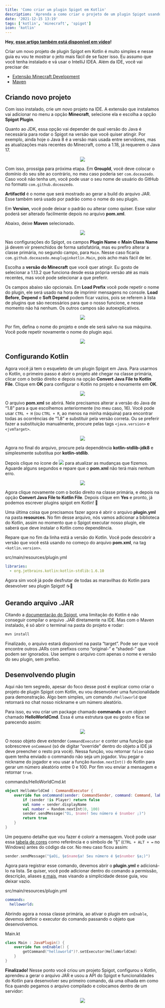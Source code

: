 ```yaml
---
title: 'Como criar um plugin Spigot em Kotlin'
description: 'Aprenda a como criar o projeto de um plugin Spigot usando Kotlin'
date: '2021-12-15 13:19'
tags: ['kotlin', 'minecraft', 'spigot']
icon: 'kotlin'
---
```


**Hey, [esse artigo também está disponível em vídeo](https://youtube.com/watch?v=yBa03w6Nk08)!**

Criar um novo projeto de plugin Spigot em Kotlin é muito simples e nesse guia eu vou te mostrar o jeito mais fácil de se fazer isso. Eu assumo que você tenha instalado e vá usar o IntelliJ IDEA. Além da IDE, você vai precisar de:

- [Extensão Minecraft Development](https://plugins.jetbrains.com/plugin/8327-minecraft-development)
- [Maven](https://maven.apache.org/download.cgi)

## Criando novo projeto

Com isso instalado, crie um novo projeto na IDE. A extensão que instalamos vai adicionar no menu a opção **Minecraft**, selecione ela e escolha a opção **Spigot Plugin**.

Quanto ao JDK, essa opção vai depender de qual versão do Java é necessária para rodar o Spigot na versão que você quiser atingir. Por exemplo, ainda hoje o Java 8 é a versão mais usada entre servidores, mas as atualizações mais recentes do Minecraft, como a 1.18, já requerem o Java 17.

<p align="center">
  <img src="/img/spigot-plugin-new-project.png">
</p>

Com isso, prossiga para próxima etapa. Em **GroupId**, você deve colocar o domínio do seu site ao contrário, no meu caso poderia ser `com.doceazedo`. Caso você não tenha um, você pode usar o seu nome de usuário do GitHub no formato `com.github.doceazedo`.

**ArtifactId** é o nome que será mostrado ao gerar a build do arquivo JAR. Esse também será usado por padrão como o nome do seu plugin.

Em **Version**, você pode deixar o padrão ou alterar como quiser. Esse valor poderá ser alterado facilmente depois no arquivo **pom.xml**.

Abaixo, deixe **Maven** selecionado.

<p align="center">
  <img src="/img/spigot-plugin-build-settings.png">
</p>

Nas configurações do Spigot, os campos **Plugin Name** e **Main Class Name** já devem vir preenchidos de forma satisfatória, mas eu prefiro alterar a classe primária, no segundo campo, para `Main`. Nesse caso ficaria `com.github.doceazedo.meupluginkotlin.Main`, pois acho mais fácil de ler.

Escolha a **versão do Minecraft** que você quer atingir. Eu gosto de selecionar a 1.13.2 que funciona desde essa própria versão até as mais recentes, mas você pode selecionar a que preferir.

Os campos abaixo são opcionais. Em **Load Prefix** você pode repetir o nome do plugin, ele será usado na hora de imprimir mensagens no console. **Load Before**, **Depend** e **Soft Depend** podem ficar vazios, pois se referem à lista de plugins que são necessários para que o nosso funcione, e nesse momento não há nenhum. Os outros campos são autoexplicativos.

<p align="center">
  <img src="/img/spigot-plugin-spigot-settings.png">
</p>

Por fim, defina o nome do projeto e onde ele será salvo na sua máquina. Você pode repetir novamente o nome do plugin aqui.

<p align="center">
  <img src="/img/spigot-plugin-project-name.png">
</p>

## Configurando Kotlin

Agora você já tem o esqueleto de um plugin Spigot em Java. Para usarmos o Kotlin, o primeiro passo é abrir o projeto até chegar na classe primária, clicar com o botão direito e depois na opção **Convert Java File to Kotlin File**. Clique em **OK** para configurar o Kotlin no projeto e novamente em **OK**.

<p align="center">
  <img src="/img/spigot-plugin-convert.png">
</p>

O arquivo **pom.xml** se abrirá. Nele precisamos alterar a versão do Java de “1.8” para a que escolhemos anteriormente (no meu caso, 16). Você pode usar `CTRL + H` (ou `CTRL + R`, ao menos na minha máquina) para encontrar todas as ocorrências de “1.8” e substituir pela versão correta. Ou se preferir fazer a substituição manualmente, procure pelas tags `<java.version>` e `<jvmTarget>`.

<p align="center">
  <img src="/img/spigot-plugin-java-version.gif">
</p>

Agora no final do arquivo, procure pela dependência **kotlin-stdlib-jdk8** e simplesmente substitua por **kotlin-stdlib**.

Depois clique no ícone de <img src="/img/spigot-plugin-maven-icon.png" class="inline"> para atualizar as mudanças que fizemos. Aguarde alguns segundos e repare que o **pom.xml** não terá mais nenhum erro.

<p align="center">
  <img src="/img/spigot-plugin-kotlin-stdlib.gif">
</p>

Agora clique novamente com o botão direito na classe primária, e depois na opção **Convert Java File to Kotlin File**. Depois clique em **Yes** e pronto, já podemos escrever plugins spigot em Kotlin! 🥳

Uma última coisa que precisamos fazer agora é abrir o arquivo **plugin.yml** na pasta **resources**. No fim desse arquivo, nós vamos adicionar a biblioteca do Kotlin, assim no momento que o Spigot executar nosso plugin, ele saberá que deve instalar o Kotlin como dependência.

Repare que no fim da linha está a versão do Kotlin. Você pode descobrir a versão que você está usando no começo do arquivo **pom.xml**, na tag `<kotlin.version>`.

<p class="file-title">src/main/resources/plugin.yml</p>

```yml
libraries:
  - org.jetbrains.kotlin:kotlin-stdlib:1.6.10
```

Agora sim você já pode desfrutar de todas as maravilhas do Kotlin para desevolver seu plugin Spigot! ☕🎉

## Gerando arquivo .JAR

Citando a [documentação do Spigot](https://spigotmc.org/wiki/how-to-use-kotlin-in-your-plugins), uma limitação do Kotlin é não conseguir compilar o arquivo .JAR diretamente na IDE. Mas com o Maven instalado, é só abrir o terminal na pasta do projeto e rodar:

```bash
mvn install
```

Finalizado, o arquivo estará disponível na pasta “target”. Pode ser que você encontre outros JARs com prefixos como “original-” e “shaded-” que podem ser ignorados. Use sempre o arquivo com apenas o nome e versão do seu plugin, sem prefixo.

## Desenvolvendo plugin

Aqui não tem segredo, apesar do foco desse post é explicar como criar o projeto de plugin Spigot com Kotlin, eu vou desenvolver uma funcionalidade para demonstração. Algo bem simples, um comando `/helloworld` que retornará no chat nosso nickname e um número aleatório.

Para isso, eu vou criar um package chamado **commands** e um object chamado **HelloWorldCmd**. Essa é uma estrutura que eu gosto e fica se parecendo assim:

<p align="center">
  <img src="/img/spigot-plugin-structure.png">
</p>

O nosso objeto deve extender `CommandExecutor` e conter uma função que sobrescreve `onCommand` (só de digitar “override” dentro do objeto a IDE já deve preencher o resto pra você). Nessa função, vou retornar `false` caso quem tenha enviado o commando não seja um jogador. Vou pegar o nickname do jogador e vou usar a função `Random.nextInt()` do Kotlin para gerar um número aleatório entre 0 e 100. Por fim vou enviar a mensagem e retornar `true`.

<p class="file-title">commands/HelloWorldCmd.kt</p>

```kotlin
object HelloWorldCmd : CommandExecutor {
    override fun onCommand(sender: CommandSender, command: Command, label: String, args: Array<out String>): Boolean {
        if (sender !is Player) return false
        val name = sender.displayName
        val number = Random.nextInt(0, 100)
        sender.sendMessage("Oi, $name! Seu número é $number ;)")
        return true
    }
}
```

Um pequeno detalhe que vou fazer é colorir a mensagem. Você pode usar essa [tabela de cores](https://wiki.ess3.net/mc) como referência e o símbolo de “§” (`CTRL + ALT + =` no Windows) antes do código da cor. No meu caso ficou assim:

```kotlin
sender.sendMessage("§aOi, §e$name§a! Seu número é §e$number §a;)")
```

Agora para registrar esse comando, devemos abrir o **plugin.yml** e adicioná-lo na lista. Se quiser, você pode adicionar dentro do comando a permissão, descrição, aliases [e mais](https://spigotmc.org/wiki/plugin-yml/#commands), mas visando a simplicidade desse guia, vou deixar vazio.

<p class="file-title">src/main/resources/plugin.yml</p>

```yml
commands:
  helloworld:
```

Abrindo agora a nossa classe primária, ao ativar o plugin em `onEnable`, devemos definir o executor do comando passando o objeto que desenvolvemos.

<p class="file-title">Main.kt</p>

```kotlin
class Main : JavaPlugin() {
    override fun onEnable() {
        getCommand("helloworld")?.setExecutor(HelloWorldCmd)
    }
}
```

**Finalizado!** Nesse ponto você criou um projeto Spigot, configurou o Kotlin, aprendeu a gerar o arquivo JAR e usou a API do Spigot e funcionalidades do Kotlin para desenvolver seu primeiro comando, dá uma olhada em como fica quando pegamos o arquivo compilado e colocamos dentro de um servidor:

<p align="center">
  <img src="/img/spigot-plugin-result.gif">
</p>
